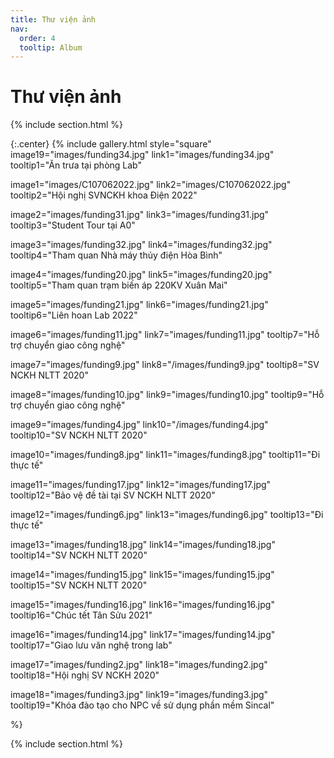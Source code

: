 ```yaml
---
title: Thư viện ảnh
nav:
  order: 4
  tooltip: Album
---
```


# <i class="fas fa-feather-alt"></i>Thư viện ảnh

{% include section.html %}

{:.center}
{% include gallery.html style="square"
image19="images/funding34.jpg" link1="images/funding34.jpg" tooltip1="Ăn trưa tại phòng Lab"

image1="images/C107062022.jpg" link2="images/C107062022.jpg" tooltip2="Hội nghị SVNCKH khoa Điện 2022"

image2="images/funding31.jpg" link3="images/funding31.jpg" tooltip3="Student Tour tại A0"

image3="images/funding32.jpg" link4="images/funding32.jpg" tooltip4="Tham quan Nhà máy thủy điện Hòa Bình"

image4="images/funding20.jpg" link5="images/funding20.jpg" tooltip5="Tham quan trạm biến áp 220KV Xuân Mai"

image5="images/funding21.jpg" link6="images/funding21.jpg" tooltip6="Liên hoan Lab 2022"

image6="images/funding11.jpg" link7="images/funding11.jpg" tooltip7="Hỗ trợ chuyển giao công nghệ"

image7="images/funding9.jpg" link8="/images/funding9.jpg" tooltip8="SV NCKH NLTT 2020"

image8="images/funding10.jpg" link9="images/funding10.jpg" tooltip9="Hỗ trợ chuyển giao công nghệ"

image9="images/funding4.jpg" link10="/images/funding4.jpg" tooltip10="SV NCKH NLTT 2020"

image10="images/funding8.jpg" link11="images/funding8.jpg" tooltip11="Đi thực tế"

image11="images/funding17.jpg" link12="images/funding17.jpg" tooltip12="Bảo vệ đề tài tại SV NCKH NLTT 2020"

image12="images/funding6.jpg" link13="images/funding6.jpg" tooltip13="Đi thực tế"

image13="images/funding18.jpg" link14="images/funding18.jpg" tooltip14="SV NCKH NLTT 2020"

image14="images/funding15.jpg" link15="images/funding15.jpg" tooltip15="SV NCKH NLTT 2020"

image15="images/funding16.jpg" link16="images/funding16.jpg" tooltip16="Chúc tết Tân Sửu 2021"

image16="images/funding14.jpg" link17="images/funding14.jpg" tooltip17="Giao lưu văn nghệ trong lab"

image17="images/funding2.jpg" link18="images/funding2.jpg" tooltip18="Hội nghị SV NCKH 2020"

image18="images/funding3.jpg" link19="images/funding3.jpg" tooltip19="Khóa đào tạo cho NPC về sử dụng phần mềm Sincal"


 %}

{% include section.html %}
